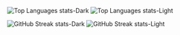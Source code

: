 <!-- ### Hi there 👋 -->

<!-- GitHub Stats -->
<!-- ![GitHub Stats](https://github-readme-stats.vercel.app/api?username=NaufalFaisal707&show_icons=true&theme=transparent) -->

<!-- Top Languages -->
![Top Languages stats-Dark](https://github-readme-stats.vercel.app/api/top-langs/?username=NaufalFaisal707&layout=compact&theme=dark#gh-dark-mode-only)
![Top Languages stats-Light](https://github-readme-stats.vercel.app/api/top-langs/?username=NaufalFaisal707&layout=compact&theme=default#gh-light-mode-only)

<!-- GitHub Streak -->
![GitHub Streak stats-Dark](https://github-readme-streak-stats.herokuapp.com/?user=NaufalFaisal707&theme=dark#gh-dark-mode-only)
![GitHub Streak stats-Light](https://github-readme-streak-stats.herokuapp.com/?user=NaufalFaisal707&theme=default#gh-light-mode-only)

<!-- GitHub Trophy -->
<!-- ![GitHub Trophy](https://github-profile-trophy.vercel.app/?username=NaufalFaisal707&theme=transparent) -->
